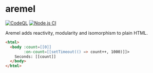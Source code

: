 # aremel

[![CodeQL](https://github.com/fcapolini/aremel/actions/workflows/codeql-analysis.yml/badge.svg)](https://github.com/fcapolini/aremel/actions/workflows/codeql-analysis.yml)
[![Node.js CI](https://github.com/fcapolini/aremel/actions/workflows/node.js.yml/badge.svg)](https://github.com/fcapolini/aremel/actions/workflows/node.js.yml)

Aremel adds reactivity, modularity and isomorphism to plain HTML.

```html
<html>
  <body :count=[[0]]
        :on-count=[[setTimeout(() => count++, 1000)]]>
    Seconds: [[count]]
  </body>
</html>
```
